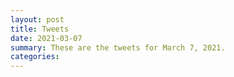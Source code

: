 ```yaml
---
layout: post
title: Tweets
date: 2021-03-07
summary: These are the tweets for March 7, 2021.
categories:
---
```



